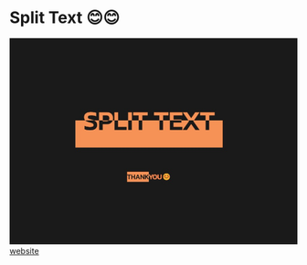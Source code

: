 # Split Text 😊😊
![alt text](https://raw.githubusercontent.com/mTy8421/Split-Text/main/img/splittext.jpeg)
[website](https://mty8421.github.io/Split-Text/)

